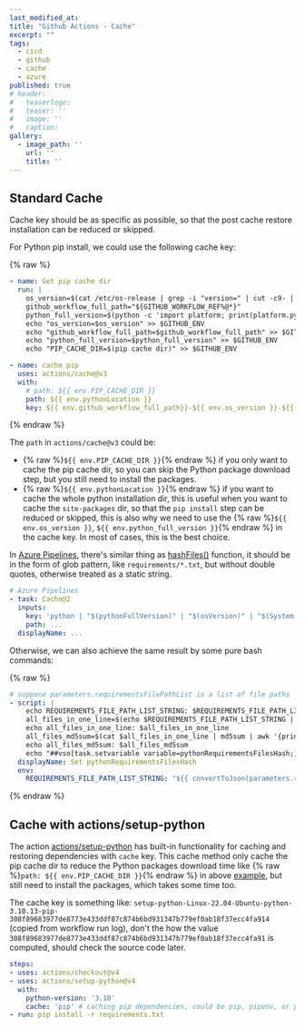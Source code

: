 ```yaml
---
last_modified_at:
title: "Github Actions - Cache"
excerpt: ""
tags:
  - cicd
  - github
  - cache
  - azure
published: true
# header:
#   teaserlogo:
#   teaser: ''
#   image: ''
#   caption:
gallery:
  - image_path: ''
    url: ''
    title: ''
---
```


## Standard Cache

Cache key should be as specific as possible, so that the post cache restore installation can be reduced or skipped.

For Python pip install, we could use the following cache key:

{% raw %}

```yaml
- name: Get pip cache dir
  run: |
    os_version=$(cat /etc/os-release | grep -i "version=" | cut -c9- | tr -d '"' | tr ' ' '_')
    github_workflow_full_path="${GITHUB_WORKFLOW_REF%@*}"
    python_full_version=$(python -c 'import platform; print(platform.python_version())')
    echo "os_version=$os_version" >> $GITHUB_ENV
    echo "github_workflow_full_path=$github_workflow_full_path" >> $GITHUB_ENV
    echo "python_full_version=$python_full_version" >> $GITHUB_ENV
    echo "PIP_CACHE_DIR=$(pip cache dir)" >> $GITHUB_ENV

- name: cache pip
  uses: actions/cache@v3
  with:
    # path: ${{ env.PIP_CACHE_DIR }}
    path: ${{ env.pythonLocation }}
    key: ${{ env.github_workflow_full_path}}-${{ env.os_version }}-${{ env.python_full_version }}-${{ hashFiles('requirements/*.txt') }}
```

{% endraw %}

The `path` in `actions/cache@v3` could be:

- {% raw %}`${{ env.PIP_CACHE_DIR }}`{% endraw %} if you only want to cache the pip cache dir, so you can skip the Python package download step, but you still need to install the packages.
- {% raw %}`${{ env.pythonLocation }}`{% endraw %} if you want to cache the whole python installation dir, this is useful when you want to cache the `site-packages` dir, so that the `pip install` step can be reduced or skipped, this is also why we need to use the {% raw %}`${{ env.os_version }}`, `${{ env.python_full_version }}`{% endraw %} in the cache key. In most of cases, this is the best choice.

In [Azure Pipelines](https://learn.microsoft.com/en-us/azure/devops/pipelines/release/caching?view=azure-devops), there's similar thing as [hashFiles()](https://docs.github.com/en/actions/learn-github-actions/expressions#hashfiles) function, it should be in the form of glob pattern, like `requirements/*.txt`, but without double quotes, otherwise treated as a static string.

```yaml
# Azure Pipelines
- task: Cache@2
  inputs:
    key: 'python | "$(pythonFullVersion)" | "$(osVersion)" | "$(System.TeamProject)" | "$(Build.DefinitionName)" | "$(Agent.JobName)" | requirements/*.txt'
    path: ...
  displayName: ...
```

Otherwise, we can also achieve the same result by some pure bash commands:

{% raw %}

```yaml
# suppose parameters.requirementsFilePathList is a list of file paths
- script: |
    echo REQUIREMENTS_FILE_PATH_LIST_STRING: $REQUIREMENTS_FILE_PATH_LIST_STRING
    all_files_in_one_line=$(echo $REQUIREMENTS_FILE_PATH_LIST_STRING | jq  '. | join(" ")' -r)
    echo all_files_in_one_line: $all_files_in_one_line
    all_files_md5sum=$(cat $all_files_in_one_line | md5sum | awk '{print $1}')
    echo all_files_md5sum: $all_files_md5sum
    echo "##vso[task.setvariable variable=pythonRequirementsFilesHash;]$all_files_md5sum"
  displayName: Set pythonRequirementsFilesHash
  env:
    REQUIREMENTS_FILE_PATH_LIST_STRING: "${{ convertToJson(parameters.requirementsFilePathList) }}"
```

{% endraw %}

## Cache with actions/setup-python

The action [actions/setup-python](https://github.com/actions/setup-python#caching-packages-dependencies) has built-in functionality for caching and restoring dependencies with `cache` key. This cache method only cache the pip cache dir to reduce the Python packages download time like {% raw %}`path: ${{ env.PIP_CACHE_DIR }}`{% endraw %} in above [example](#standard-cache), but still need to install the packages, which takes some time too.

The cache key is something like: `setup-python-Linux-22.04-Ubuntu-python-3.10.13-pip-308f89683977de8773e433ddf87c874b6bd931347b779ef0ab18f37ecc4fa914` (copied from workflow run log), don't the how the value `308f89683977de8773e433ddf87c874b6bd931347b779ef0ab18f37ecc4fa91` is computed, should check the source code later.

```yaml
steps:
- uses: actions/checkout@v4
- uses: actions/setup-python@v4
  with:
    python-version: '3.10'
    cache: 'pip' # caching pip dependencies, could be pip, pipenv, or poetry
- run: pip install -r requirements.txt
```
